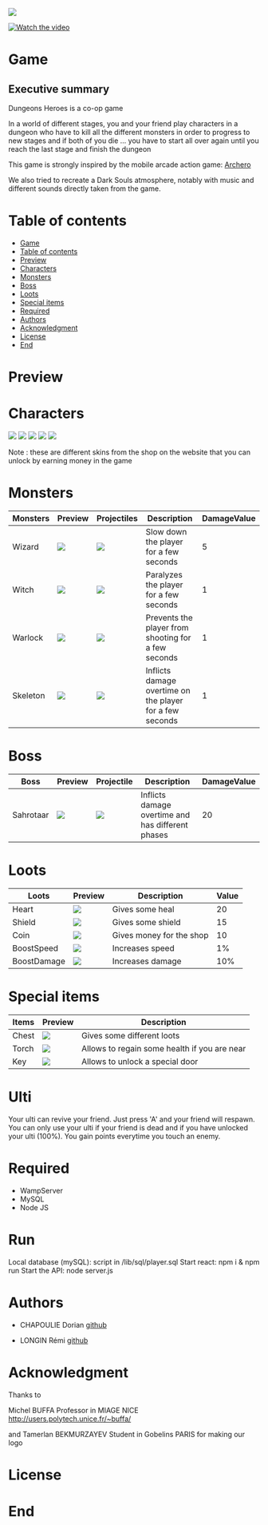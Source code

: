 ![](https://i.ibb.co/6HYPr3V/Image1-jpg.png)

[![Watch the video](https://img.youtube.com/vi/5NkyzzJ4O9U/maxresdefault.jpg)](https://www.youtube.com/watch?v=5NkyzzJ4O9U&fbclid=IwAR1z4Lx4QwTgRBv9S83FF1Tt9n8p8P-jGa5bMMRYLgzmT6BvlmRQmbUutPs)

# Game

## Executive summary
Dungeons Heroes is a co-op game

In a world of different stages, you and your friend play characters in a dungeon who have to kill all the different monsters in order to progress to new stages and if both of you die ... you have to start all over again until you reach the last stage and finish the dungeon

This game is strongly inspired by the mobile arcade action game:  [Archero](https://play.google.com/store/apps/details?id=com.habby.archero&hl=fr)

We also tried to recreate a Dark Souls atmosphere, notably with music and different sounds directly taken from the game.

# Table of contents

<!--ts-->
   * [Game](#Game)
   * [Table of contents](#table-of-contents)
   * [Preview](#Preview)
   * [Characters](#Characters)
   * [Monsters](#Monsters)
   * [Boss](#Boss)
   * [Loots ](#Loots)
   * [Special items ](#Special-items)
   * [Required](#Required)
   * [Authors](#Authors)
   * [Acknowledgment](#Acknowledgment)
   * [License](#License)
   * [End](#End)
 
<!--te-->

# Preview



# Characters

![](https://i.ibb.co/zXkC0Jj/Screenshot-4.png)
![](https://i.ibb.co/r0yCfSX/Screenshot-5.png)
![](https://i.ibb.co/ys41P1y/Screenshot-7.png)
![](https://i.ibb.co/7V20Y1C/Screenshot-3.png)
![](https://i.ibb.co/Bg6MLZ4/Screenshot-2.png)

Note : these are different skins from the shop on the website that you can unlock by earning money in the game 

# Monsters 

| Monsters | Preview | Projectiles | Description | DamageValue |
| --------- | --------- | --------- | --------- | --------- | 
|Wizard| ![](https://i.ibb.co/ZLgB0Hw/wiz.png) | ![](https://i.ibb.co/Dwq5VtV/frost.png)| Slow down the player for a few seconds|5|
|Witch|  ![](https://i.ibb.co/0MGdPK5/witch.png) | ![](https://i.ibb.co/bX41TTL/poison.png)| Paralyzes the player for a few seconds|1|
|Warlock|  ![](https://i.ibb.co/4dbRsdV/warlo.png) | ![](https://i.ibb.co/fSv66wX/silence.png) | Prevents the player from shooting for a few seconds|1|
|Skeleton|  ![](https://i.ibb.co/Zczpf4q/skel.png) | ![](https://i.ibb.co/w710WS6/fire.png)| Inflicts damage overtime on the player for a few seconds|1|

# Boss

|Boss | Preview |  Projectile | Description | DamageValue |
|---------| --------- | --------- | --------- | --------- | 
|Sahrotaar | ![](https://i.ibb.co/ssPstwR/boss.png) | ![](https://i.ibb.co/w710WS6/fire.png) | Inflicts damage overtime and has different phases  | 20 |
# Loots

| Loots | Preview | Description | Value |
| --------- | --------- |--------- |--------- |
| Heart | ![](https://i.ibb.co/Tb6XwPk/coeur.png)|Gives some heal|20|
| Shield | ![](https://i.ibb.co/RHxNv7Q/boubou.png)|Gives some shield|15|
| Coin | ![](https://i.ibb.co/74b6PZX/coin.png)| Gives money for the shop|10|
| BoostSpeed | ![](https://i.ibb.co/G0MsJzF/speed.png) | Increases speed| 1%|
| BoostDamage |![](https://i.ibb.co/0m0PYmZ/dmaage.png) | Increases damage|10%|

# Special items

| Items | Preview| Description |
| --------- | --------- |--------- |
| Chest | ![](https://i.ibb.co/M81yr8v/cocofr.png)| Gives some different loots |
| Torch | ![](https://i.ibb.co/kmj4FnB/torch.png)| Allows to regain some health if you are near|
| Key | ![](https://i.ibb.co/bgks91K/key.png)| Allows to unlock a special door|

# Ulti
Your ulti can revive your friend. Just press 'A' and your friend will respawn.
You can only use your ulti if your friend is dead and if you have unlocked your ulti (100%).
You gain points everytime you touch an enemy.


# Required

+ WampServer
+ MySQL
+ Node JS

# Run 
Local database (mySQL): script in /lib/sql/player.sql
Start react: npm i & npm run
Start the API: node server.js

# Authors

+ CHAPOULIE Dorian  [github](https://github.com/none06)

+ LONGIN Rémi [github](https://github.com/remiLNG)

# Acknowledgment

Thanks to 

Michel BUFFA Professor in MIAGE NICE http://users.polytech.unice.fr/~buffa/

and Tamerlan BEKMURZAYEV Student in Gobelins PARIS for making our logo

# License


# End
